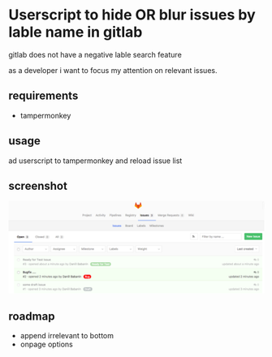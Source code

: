 # Userscript to hide OR blur issues by lable name in gitlab

gitlab does not have a negative lable search feature

as a developer i want to focus my attention on relevant issues.

## requirements
- tampermonkey

## usage
ad userscript to tampermonkey and reload issue list

## screenshot
![Usage Example](/example.png?raw=true "Usage Example")

## roadmap
- append irrelevant to bottom
- onpage options